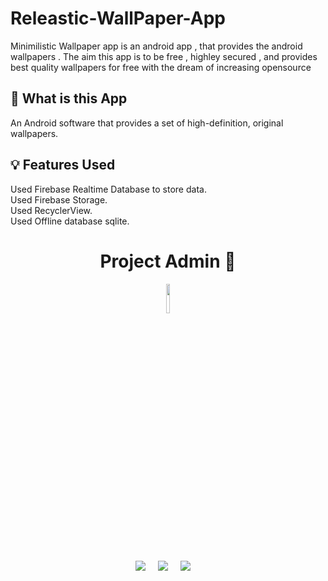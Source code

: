 # Releastic-WallPaper-App
Minimilistic Wallpaper app is an android app , that provides the android wallpapers . The aim this app is to be free , highley secured , and provides best quality wallpapers for free with the dream of increasing opensource

 ## 🧐 What is this App
An Android software that provides a set of high-definition, original wallpapers.

## 💡 Features Used

Used Firebase Realtime Database to store data.<br />
Used Firebase Storage.<br />
Used RecyclerView.<br />
Used Offline database sqlite.<br />
<h1 align=center> Project Admin  🤵 </h1>

  <p align="center">
  <a href="https://github.com/dhruvpatidar359"><img src=https://avatars.githubusercontent.com/u/103873587?s=400&u=9b16214102d6526ad67a2e9d3f24621fce4ebb04&v=4 width="11%" /></a>

  <p align="center">
  <a target="_blank" href="https://www.linkedin.com/in/dhruv-patidar-5b7774226/"><img src="https://img.shields.io/badge/linkedin-%230077B5.svg?&style=for-the-badge&logo=linkedin&logoColor=white" /></a>&nbsp;&nbsp;&nbsp;&nbsp;
  <a href="dhruvpatidar35@gmail.com"><img src="https://img.shields.io/badge/gmail-%23D14836.svg?&style=for-the-badge&logo=gmail&logoColor=white" /></a>&nbsp;&nbsp;&nbsp;&nbsp;
  <a href="https://www.instagram.com/dhruvpatidar359/"><img src="https://img.shields.io/badge/instagram-%23D14836.svg?&style=for-the-badge&logo=instagram&logoColor=pink" /></a>&nbsp;&nbsp;&nbsp;&nbsp;
</p>
 
